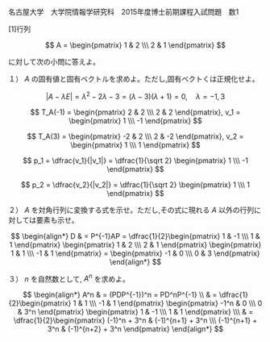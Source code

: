 名古屋大学　大学院情報学研究科　2015年度博士前期課程入試問題　数1

\[1]行列

$$
    A = \begin{pmatrix} 1 & 2 \\\ 2 & 1 \end{pmatrix}
$$

に対して次の小問に答えよ。

１） $A$ の固有値と固有ベクトルを求めよ。ただし,固有ベクトくは正規化せよ。

$$
    |A - λE| = λ^2 - 2λ - 3 = (λ - 3)(λ + 1) = 0, \quad λ = -1, 3
$$

$$
    T_A(-1) = \begin{pmatrix} 2 & 2 \\\ 2 & 2 \end{pmatrix}, 
    v_1 = \begin{pmatrix} 1 \\\ -1 \end{pmatrix} 
$$

$$
    T_A(3) = \begin{pmatrix} -2 & 2 \\\ 2 & -2 \end{pmatrix}, 
    v_2 = \begin{pmatrix} 1 \\\ 1 \end{pmatrix} 
$$

$$
    p_1 = \dfrac{v_1}{|v_1|} = \dfrac{1}{\sqrt 2} \begin{pmatrix} 1 \\\ -1 \end{pmatrix} 
$$

$$
    p_2 = \dfrac{v_2}{|v_2|} = \dfrac{1}{\sqrt 2} \begin{pmatrix} 1 \\\ 1 \end{pmatrix} 
$$

２） $A$ を対角行列に変換する式を示せ。ただし,その式に現れる $A$ 以外の行列に対しては要素も示せ。

$$
    \begin{align*}
        D & = P^{-1}AP = \dfrac{1}{2}\begin{pmatrix} 1 & -1 \\\ 1 & 1  \end{pmatrix} \begin{pmatrix} 1 & 2 \\\ 2 & 1  \end{pmatrix} \begin{pmatrix} 1 & 1 \\\ -1 & 1  \end{pmatrix} = \begin{pmatrix} -1 & 0 \\\ 0 & 3  \end{pmatrix} 
    \end{align*}
$$

３） $n$ を自然数として, $A^n$ を求めよ。

$$
    \begin{align*}
        A^n & = (PDP^{-1})^n = PD^nP^{-1} \\
        & = \dfrac{1}{2}\begin{pmatrix} 1 & 1 \\\ -1 & 1  \end{pmatrix} \begin{pmatrix} -1^n & 0 \\\ 0 & 3^n  \end{pmatrix} \begin{pmatrix} 1 & -1 \\\ 1 & 1  \end{pmatrix} \\\
        & = \dfrac{1}{2}\begin{pmatrix} (-1)^n + 3^n & (-1)^{n+1} + 3^n \\\ (-1)^{n+1} + 3^n & (-1)^{n+2} + 3^n  \end{pmatrix} 
    \end{align*}
$$